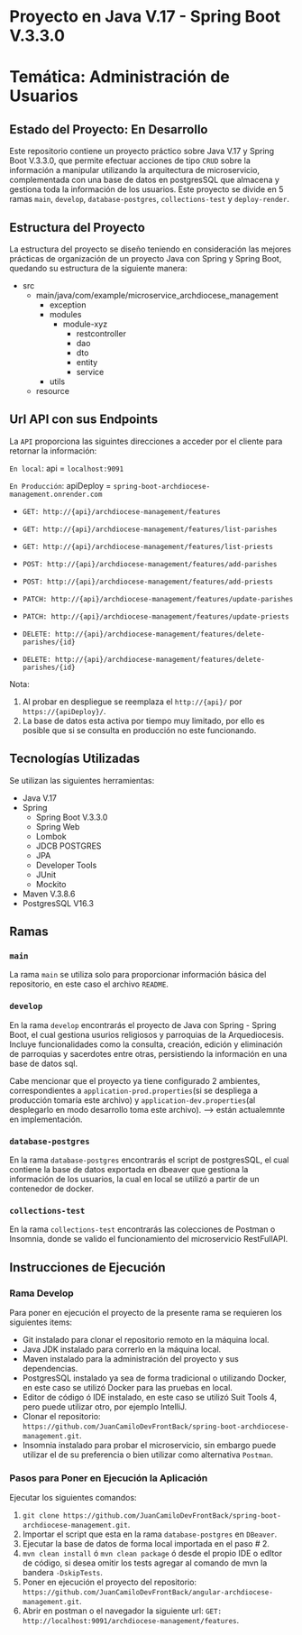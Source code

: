 # Proyecto en Java V.17 - Spring Boot V.3.3.0
# Temática: Administración de Usuarios
## Estado del Proyecto: En Desarrollo

Este repositorio contiene un proyecto práctico sobre Java V.17 y Spring Boot V.3.3.0,
que permite efectuar acciones de tipo `CRUD` sobre la información a manipular
utilizando la arquitectura de microservicio, complementada con una base de datos en postgresSQL
que almacena y gestiona toda la información de los usuarios.
Este proyecto se divide en 5 ramas `main`, `develop`, `database-postgres`, `collections-test` y `deploy-render`.

[//]: <> (Adicionalmente el proyecto cuenta con 2 ambientes, el de `Producción` y `Desarrollo`.)

## Estructura del Proyecto

La estructura del proyecto se diseño teniendo en consideración las mejores prácticas de organización de un proyecto Java con Spring y Spring Boot, quedando su estructura de la siguiente manera:
* src
    * main/java/com/example/microservice_archdiocese_management
        * exception
        * modules
            * module-xyz
                * restcontroller
                * dao
                * dto
                * entity
                * service
        * utils
    * resource

## Url API con sus Endpoints

La `API` proporciona las siguintes direcciones a acceder por el cliente para retornar la información:

`En local`: api = `localhost:9091`

`En Producción`: apiDeploy = `spring-boot-archdiocese-management.onrender.com`



* `GET: http://{api}/archdiocese-management/features`
* `GET: http://{api}/archdiocese-management/features/list-parishes`
* `GET: http://{api}/archdiocese-management/features/list-priests`

* `POST: http://{api}/archdiocese-management/features/add-parishes`
* `POST: http://{api}/archdiocese-management/features/add-priests`

* `PATCH: http://{api}/archdiocese-management/features/update-parishes`
* `PATCH: http://{api}/archdiocese-management/features/update-priests`

* `DELETE: http://{api}/archdiocese-management/features/delete-parishes/{id}`
* `DELETE: http://{api}/archdiocese-management/features/delete-parishes/{id}`

Nota:
1. Al probar en despliegue se reemplaza el `http://{api}/` por `https://{apiDeploy}/`.
2. La base de datos esta activa por tiempo muy limitado, por ello es posible que si se consulta en producción no este funcionando.

## Tecnologías Utilizadas

Se utilizan las siguientes herramientas:
* Java V.17
* Spring
    * Spring Boot V.3.3.0
    * Spring Web 
    * Lombok
    * JDCB POSTGRES
    * JPA
    * Developer Tools
    * JUnit
    * Mockito
* Maven V.3.8.6
* PostgresSQL V16.3

## Ramas

### `main`

La rama `main` se utiliza solo para proporcionar información básica del repositorio,
en este caso el archivo `README`.

### `develop`

En la rama `develop` encontrarás el proyecto de Java con Spring -  Spring Boot, el cual gestiona usurios religiosos y parroquias de la Arquediocesis. Incluye funcionalidades como la consulta, creación, edición y eliminación de parroquias y sacerdotes entre otras, persistiendo la información en una base de datos sql.

Cabe mencionar que el proyecto ya tiene configurado 2 ambientes, correspondientes a `application-prod.properties`(si se despliega a producción tomaría este archivo) y
`application-dev.properties`(al desplegarlo en modo desarrollo toma este archivo). --> están actualemnte en implementación.

### `database-postgres`

En la rama `database-postgres` encontrarás el script de postgresSQL, el cual contiene la base de datos exportada
en dbeaver que gestiona la información de los usuarios, la cual en local se utilizó a partir de un contenedor de docker.

### `collections-test`

En la rama `collections-test` encontrarás las colecciones de Postman o Insomnia, donde se valido el funcionamiento del microservicio RestFullAPI.

## Instrucciones de Ejecución

### Rama Develop

Para poner en ejecución el proyecto de la presente rama se requieren los siguientes items:
* Git instalado para clonar el repositorio remoto en la máquina local.
* Java JDK instalado para correrlo en la máquina local.
* Maven instalado para la administración del proyecto y sus dependencias.
* PostgresSQL instalado ya sea de forma tradicional o utilizando Docker, en este caso se utilizó Docker para las pruebas en local.
* Editor de código ó IDE instalado, en este caso se utilizó Suit Tools 4, pero puede utilizar otro, por ejemplo IntelliJ.
* Clonar el repositorio: `https://github.com/JuanCamiloDevFrontBack/spring-boot-archdiocese-management.git`.
* Insomnia instalado para probar el microservicio, sin embargo puede utilizar el de su preferencia o bien utilizar como alternativa `Postman`.

### Pasos para Poner en Ejecución la Aplicación

Ejecutar los siguientes comandos:
1. `git clone https://github.com/JuanCamiloDevFrontBack/spring-boot-archdiocese-management.git`.
2. Importar el script que esta en la rama `database-postgres` en `DBeaver`.
3. Ejecutar la base de datos de forma local importada en el paso # 2.
4. `mvn clean install` ó `mvn clean package` ó desde el propio IDE o edItor de código, si desea omitir los tests agregar al comando de mvn la bandera `-DskipTests`.
5. Poner en ejecución el proyecto del repositorio: `https://github.com/JuanCamiloDevFrontBack/angular-archdiocese-management.git`.
7. Abrir en postman o el navegador la siguiente url: `GET: http://localhost:9091/archdiocese-management/features`.
